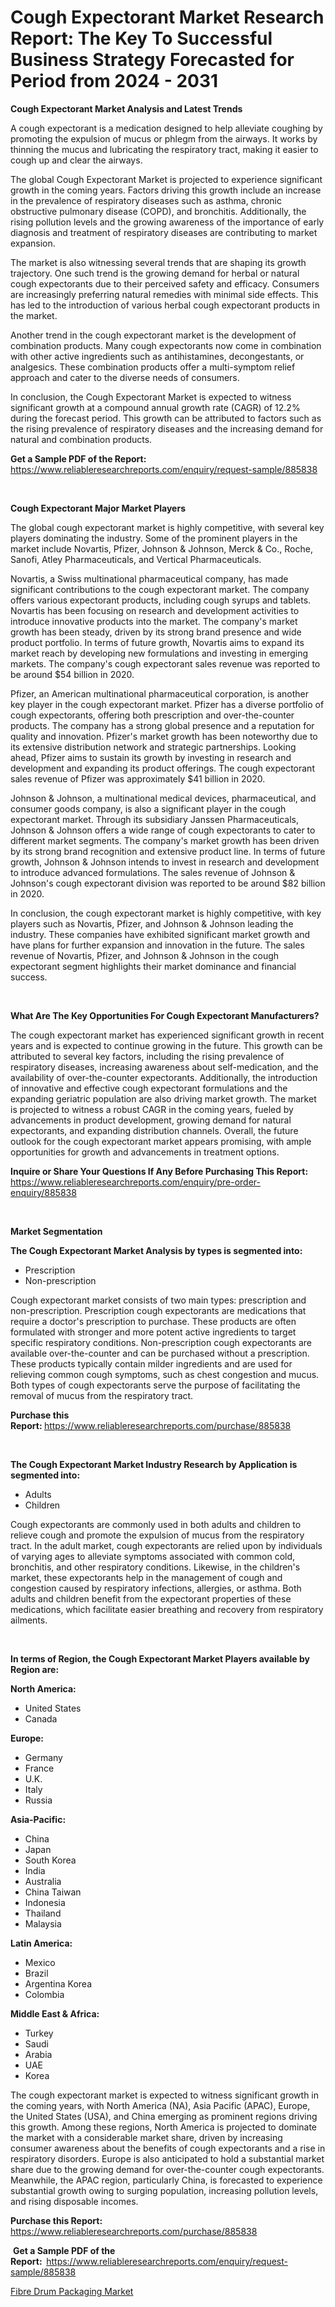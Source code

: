 <p><h1>Cough Expectorant Market Research Report: The Key To Successful Business Strategy Forecasted for Period from 2024 - 2031</h1></p><p><strong>Cough Expectorant Market Analysis and Latest Trends</strong></p>
<p><p>A cough expectorant is a medication designed to help alleviate coughing by promoting the expulsion of mucus or phlegm from the airways. It works by thinning the mucus and lubricating the respiratory tract, making it easier to cough up and clear the airways.</p><p>The global Cough Expectorant Market is projected to experience significant growth in the coming years. Factors driving this growth include an increase in the prevalence of respiratory diseases such as asthma, chronic obstructive pulmonary disease (COPD), and bronchitis. Additionally, the rising pollution levels and the growing awareness of the importance of early diagnosis and treatment of respiratory diseases are contributing to market expansion.</p><p>The market is also witnessing several trends that are shaping its growth trajectory. One such trend is the growing demand for herbal or natural cough expectorants due to their perceived safety and efficacy. Consumers are increasingly preferring natural remedies with minimal side effects. This has led to the introduction of various herbal cough expectorant products in the market.</p><p>Another trend in the cough expectorant market is the development of combination products. Many cough expectorants now come in combination with other active ingredients such as antihistamines, decongestants, or analgesics. These combination products offer a multi-symptom relief approach and cater to the diverse needs of consumers.</p><p>In conclusion, the Cough Expectorant Market is expected to witness significant growth at a compound annual growth rate (CAGR) of 12.2% during the forecast period. This growth can be attributed to factors such as the rising prevalence of respiratory diseases and the increasing demand for natural and combination products.</p></p>
<p><strong>Get a Sample PDF of the Report:&nbsp;</strong> <a href="https://www.reliableresearchreports.com/enquiry/request-sample/885838">https://www.reliableresearchreports.com/enquiry/request-sample/885838</a></p>
<p>&nbsp;</p>
<p><strong>Cough Expectorant Major Market Players</strong></p>
<p><p>The global cough expectorant market is highly competitive, with several key players dominating the industry. Some of the prominent players in the market include Novartis, Pfizer, Johnson & Johnson, Merck & Co., Roche, Sanofi, Atley Pharmaceuticals, and Vertical Pharmaceuticals.</p><p>Novartis, a Swiss multinational pharmaceutical company, has made significant contributions to the cough expectorant market. The company offers various expectorant products, including cough syrups and tablets. Novartis has been focusing on research and development activities to introduce innovative products into the market. The company's market growth has been steady, driven by its strong brand presence and wide product portfolio. In terms of future growth, Novartis aims to expand its market reach by developing new formulations and investing in emerging markets. The company's cough expectorant sales revenue was reported to be around $54 billion in 2020.</p><p>Pfizer, an American multinational pharmaceutical corporation, is another key player in the cough expectorant market. Pfizer has a diverse portfolio of cough expectorants, offering both prescription and over-the-counter products. The company has a strong global presence and a reputation for quality and innovation. Pfizer's market growth has been noteworthy due to its extensive distribution network and strategic partnerships. Looking ahead, Pfizer aims to sustain its growth by investing in research and development and expanding its product offerings. The cough expectorant sales revenue of Pfizer was approximately $41 billion in 2020.</p><p>Johnson & Johnson, a multinational medical devices, pharmaceutical, and consumer goods company, is also a significant player in the cough expectorant market. Through its subsidiary Janssen Pharmaceuticals, Johnson & Johnson offers a wide range of cough expectorants to cater to different market segments. The company's market growth has been driven by its strong brand recognition and extensive product line. In terms of future growth, Johnson & Johnson intends to invest in research and development to introduce advanced formulations. The sales revenue of Johnson & Johnson's cough expectorant division was reported to be around $82 billion in 2020.</p><p>In conclusion, the cough expectorant market is highly competitive, with key players such as Novartis, Pfizer, and Johnson & Johnson leading the industry. These companies have exhibited significant market growth and have plans for further expansion and innovation in the future. The sales revenue of Novartis, Pfizer, and Johnson & Johnson in the cough expectorant segment highlights their market dominance and financial success.</p></p>
<p>&nbsp;</p>
<p><strong>What Are The Key Opportunities For Cough Expectorant Manufacturers?</strong></p>
<p><p>The cough expectorant market has experienced significant growth in recent years and is expected to continue growing in the future. This growth can be attributed to several key factors, including the rising prevalence of respiratory diseases, increasing awareness about self-medication, and the availability of over-the-counter expectorants. Additionally, the introduction of innovative and effective cough expectorant formulations and the expanding geriatric population are also driving market growth. The market is projected to witness a robust CAGR in the coming years, fueled by advancements in product development, growing demand for natural expectorants, and expanding distribution channels. Overall, the future outlook for the cough expectorant market appears promising, with ample opportunities for growth and advancements in treatment options.</p></p>
<p><strong>Inquire or Share Your Questions If Any Before Purchasing This Report:</strong> <a href="https://www.reliableresearchreports.com/enquiry/pre-order-enquiry/885838">https://www.reliableresearchreports.com/enquiry/pre-order-enquiry/885838</a></p>
<p>&nbsp;</p>
<p><strong>Market Segmentation</strong></p>
<p><strong>The Cough Expectorant Market Analysis by types is segmented into:</strong></p>
<p><ul><li>Prescription</li><li>Non-prescription</li></ul></p>
<p><p>Cough expectorant market consists of two main types: prescription and non-prescription. Prescription cough expectorants are medications that require a doctor's prescription to purchase. These products are often formulated with stronger and more potent active ingredients to target specific respiratory conditions. Non-prescription cough expectorants are available over-the-counter and can be purchased without a prescription. These products typically contain milder ingredients and are used for relieving common cough symptoms, such as chest congestion and mucus. Both types of cough expectorants serve the purpose of facilitating the removal of mucus from the respiratory tract.</p></p>
<p><strong>Purchase this Report:&nbsp;</strong><a href="https://www.reliableresearchreports.com/purchase/885838">https://www.reliableresearchreports.com/purchase/885838</a></p>
<p>&nbsp;</p>
<p><strong>The Cough Expectorant Market Industry Research by Application is segmented into:</strong></p>
<p><ul><li>Adults</li><li>Children</li></ul></p>
<p><p>Cough expectorants are commonly used in both adults and children to relieve cough and promote the expulsion of mucus from the respiratory tract. In the adult market, cough expectorants are relied upon by individuals of varying ages to alleviate symptoms associated with common cold, bronchitis, and other respiratory conditions. Likewise, in the children's market, these expectorants help in the management of cough and congestion caused by respiratory infections, allergies, or asthma. Both adults and children benefit from the expectorant properties of these medications, which facilitate easier breathing and recovery from respiratory ailments.</p></p>
<p>&nbsp;</p>
<p><strong>In terms of Region, the Cough Expectorant Market Players available by Region are:</strong></p>
<p>
    <p> <strong> North America: </strong>
        <ul>
            <li>United States</li>
            <li>Canada</li>
        </ul>
        </p> 
    <p> <strong> Europe: </strong>
        <ul>
            <li>Germany</li>
            <li>France</li>
            <li>U.K.</li>
            <li>Italy</li>
            <li>Russia</li>
        </ul>
        </p> 
    <p> <strong> Asia-Pacific: </strong>
        <ul>
            <li>China</li>
            <li>Japan</li>
            <li>South Korea</li>
            <li>India</li>
            <li>Australia</li>
            <li>China Taiwan</li>
            <li>Indonesia</li>
            <li>Thailand</li>
            <li>Malaysia</li>
        </ul>
        </p> 
    <p> <strong> Latin America: </strong>
        <ul>
            <li>Mexico</li>
            <li>Brazil</li>
            <li>Argentina Korea</li>
            <li>Colombia</li>
        </ul>
        </p> 
    <p> <strong> Middle East & Africa: </strong>
        <ul>
            <li>Turkey</li>
            <li>Saudi</li>
            <li>Arabia</li>
            <li>UAE</li>
            <li>Korea</li>
        </ul>
    </p>
    </p>
<p><p>The cough expectorant market is expected to witness significant growth in the coming years, with North America (NA), Asia Pacific (APAC), Europe, the United States (USA), and China emerging as prominent regions driving this growth. Among these regions, North America is projected to dominate the market with a considerable market share, driven by increasing consumer awareness about the benefits of cough expectorants and a rise in respiratory disorders. Europe is also anticipated to hold a substantial market share due to the growing demand for over-the-counter cough expectorants. Meanwhile, the APAC region, particularly China, is forecasted to experience substantial growth owing to surging population, increasing pollution levels, and rising disposable incomes.</p></p>
<p><strong>Purchase this Report: </strong><a href="https://www.reliableresearchreports.com/purchase/885838">https://www.reliableresearchreports.com/purchase/885838</a></p>
<p>&nbsp;<strong>Get a Sample PDF of the Report:&nbsp;&nbsp;</strong><a href="https://www.reliableresearchreports.com/enquiry/request-sample/885838">https://www.reliableresearchreports.com/enquiry/request-sample/885838</a></p>
<p><strong></strong></p>
<p><p><a href="https://github.com/nicoletavirag/Market-Research-Report-List-1/blob/main/fibre-drum-packaging-market.md">Fibre Drum Packaging Market</a></p></p>